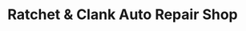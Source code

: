 ---
title: "Ratchet & Clank Auto Repair Shop"
url: /darien/ratchet-und-clank-auto-repair-shop/
shop: Autowerkstatt
---